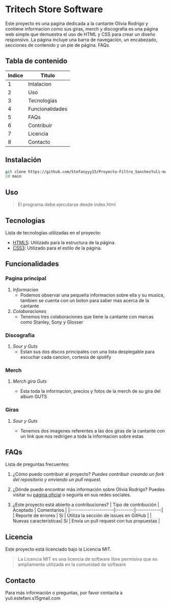 # Tritech Store Software
Este proyecto es una pagina dedicada a la cantante Olivia Rodrigo y contiene informacion como sus giras, merch y discografia es una página web simple que demuestra el uso de HTML y CSS para crear un diseño responsivo. La página incluye una barra de navegación, un encabezado, secciones de contenido y un pie de página. FAQs

## Tabla de contenido
|Indice|Titulo  |
|--|--|
|  1|Intalacion |
|  2|Uso|
|  3|Tecnologias|
|  4|Funcionalidades|
|  5|FAQs|
|  6|Contribuir  |
|  7|Licencia |
|  8|Contacto|
## Instalación
```bash
git clone https://github.com/Stefanyyy15/Proyecto-Filtro_SanchezYuli-main.git
cd main
```
## Uso
>El programa debe ejecutarse desde index.html

## Tecnologias
Lista de tecnologías utilizadas en el proyecto:
* [HTML5]([https://developer.mozilla.org/en-US/docs/Web/HTML](https://developer.mozilla.org/en-US/docs/Web/HTML)): Utilizado para la estructura de la página.
* [CSS3]([https://developer.mozilla.org/en-US/docs/Web/CSS](https://developer.mozilla.org/en-US/docs/Web/CSS)): Utilizado para el estilo de la página.

## Funcionalidades

### Pagina principal
1. *Informacion*
   - Podemos observar una pequeña informacion sobre ella y su musica, tambien se cuenta con un boton para saber mas acerca de la cantante
1. *Colaboraciones*
   - Tenemos tres colaboraciones que tiene la cantante con marcas como Stanley, Sony y Glosser
 
### Discografia 
1. *Sour y Guts*
   - Estan sus dos discos principales con una lista desplegable para escuchar cada cancion, cortesia de spotify

### Merch
1. *Merch gira Guts*

   - Esta toda la informacion, precios y fotos de la merch de su gira del album GUTS
### Giras

1. *Sour y Guts*

   - Tenemos dos imagenes referentes a las dos giras de la cantante con un link que nos redirigen a toda la informacion sobre estas 


## FAQs
Lista de preguntas frecuentes:
1. ¿Cómo puedo contribuir al proyecto?
   _Puedes contribuir creando un fork del repositorio y enviando un pull request._

2. ¿Dónde puedo encontrar más información sobre Olivia Rodrigo?
   Puedes visitar su [página oficial]([https://store.oliviarodrigo.com/pages/gutsworldtour](https://store.oliviarodrigo.com/pages/gutsworldtour)) o seguirla en sus redes sociales.

3. ¿Este proyecto está abierto a contribuciones?
   | Tipo de contribución | Aceptado | Comentarios |
   |:---------------------|:--------:|------------:|
   | Reporte de errores   | Sí       | Utiliza la sección de issues en GitHub |
   | Nuevas características| Sí      | Envía un pull request con tus propuestas |
## Licencia

Este proyecto está licenciado bajo la Licencia MIT. 
>La Licencia MIT es una licencia de software libre permisiva que es ampliamente utilizada en la comunidad de software
## Contacto

Para más información o preguntas, por favor contacta a yuli.estefani.s15gmail.com
